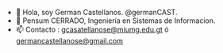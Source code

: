 - 👋 Hola, soy German Castellanos. @germanCAST.
- 🚀 Pensum CERRADO, Ingeniería en Sistemas de Informacion.
- 📫 Contacto : gcasatellanose@miumg.edu.gt ó germancastellanose@gmail.com

<!---
germanCAST/germanCAST is a ✨ special ✨ repository because its `README.md` (this file) appears on your GitHub profile.
You can click the Preview link to take a look at your changes.
--->
